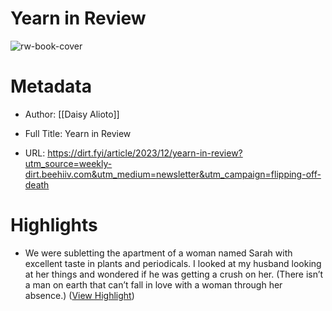 # Yearn in Review

![rw-book-cover](https://images.ctfassets.net/5p1u9t4r48s4/1ppc3neEEAMyi0pVG2MXac/a1d1206aab822b7ae960b2496b09172b/Costco-3.png?w=1200&h=1200&fit=fill&q=60&fm=jpg&fl=progressive)

# Metadata
- Author: [[Daisy Alioto]]
- Full Title: Yearn in Review

- URL: https://dirt.fyi/article/2023/12/yearn-in-review?utm_source=weekly-dirt.beehiiv.com&utm_medium=newsletter&utm_campaign=flipping-off-death

# Highlights
- We were subletting the apartment of a woman named Sarah with excellent taste in plants and periodicals. I looked at my husband looking at her things and wondered if he was getting a crush on her. (There isn’t a man on earth that can’t fall in love with a woman through her absence.) ([View Highlight](https://read.readwise.io/read/01hks5245jc9wmm1mxptta8wp1))
